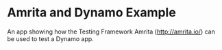 # Amrita and Dynamo Example

 An app showing how the Testing Framework Amrita (http://amrita.io/) can be used to test a Dynamo app.
